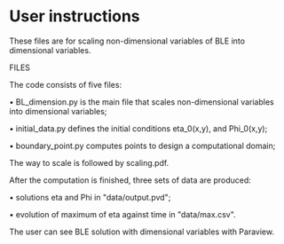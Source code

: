 # User instructions

These files are for scaling non-dimensional variables of BLE into dimensional variables.


FILES

The code consists of five files:

• BL_dimension.py is the main file that scales non-dimensional variables into dimensional variables;

• initial_data.py defines the initial conditions eta_0(x,y), and Phi_0(x,y);

• boundary_point.py computes points to design a computational domain;

The way to scale is followed by scaling.pdf.

After the computation is finished, three sets of data are produced:

• solutions eta and Phi in "data/output.pvd";

• evolution of maximum of eta against time in "data/max.csv".

The user can see BLE solution with  dimensional variables with Paraview.
